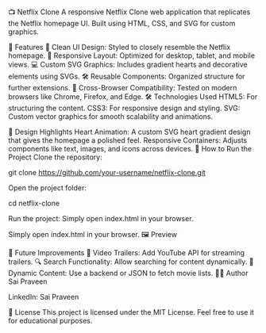 📺 Netflix Clone
A responsive Netflix Clone web application that replicates the Netflix homepage UI. Built using HTML, CSS, and SVG for custom graphics.

🚀 Features
🎨 Clean UI Design: Styled to closely resemble the Netflix homepage.
🔄 Responsive Layout: Optimized for desktop, tablet, and mobile views.
💻 Custom SVG Graphics: Includes gradient hearts and decorative elements using SVGs.
🛠️ Reusable Components: Organized structure for further extensions.
📱 Cross-Browser Compatibility: Tested on modern browsers like Chrome, Firefox, and Edge.
🛠️ Technologies Used
HTML5: For structuring the content.
CSS3: For responsive design and styling.
SVG: Custom vector graphics for smooth scalability and animations.



🎨 Design Highlights
Heart Animation: A custom SVG heart gradient design that gives the homepage a polished feel.
Responsive Containers: Adjusts components like text, images, and icons across devices.
🌟 How to Run the Project
Clone the repository:


git clone https://github.com/your-username/netflix-clone.git


Open the project folder:

cd netflix-clone

Run the project:
Simply open index.html in your browser.

Simply open index.html in your browser.
🖼️ Preview

🧩 Future Improvements
🎥 Video Trailers: Add YouTube API for streaming trailers.
🔍 Search Functionality: Allow searching for content dynamically.
🔄 Dynamic Content: Use a backend or JSON to fetch movie lists.
👨‍💻 Author
Sai Praveen

LinkedIn: Sai Praveen


📜 License
This project is licensed under the MIT License. Feel free to use it for educational purposes.















